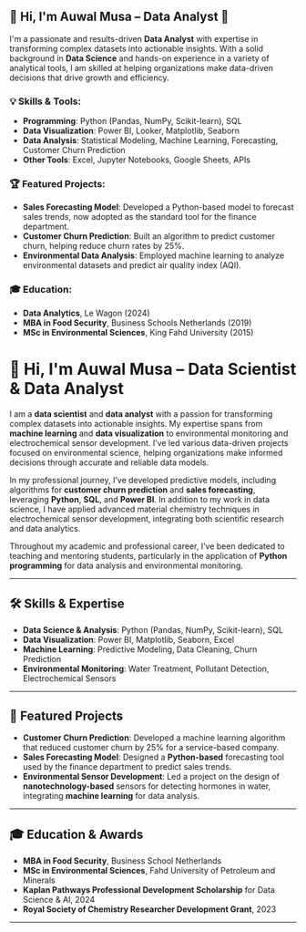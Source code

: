 ## 👋 Hi, I'm Auwal Musa – Data Analyst 🚀

I'm a passionate and results-driven **Data Analyst** with expertise in transforming complex datasets into actionable insights. With a solid background in **Data Science** and hands-on experience in a variety of analytical tools, I am skilled at helping organizations make data-driven decisions that drive growth and efficiency.

### 💡 Skills & Tools:
- **Programming**: Python (Pandas, NumPy, Scikit-learn), SQL
- **Data Visualization**: Power BI, Looker, Matplotlib, Seaborn
- **Data Analysis**: Statistical Modeling, Machine Learning, Forecasting, Customer Churn Prediction
- **Other Tools**: Excel, Jupyter Notebooks, Google Sheets, APIs

### 🏆 Featured Projects:
- **Sales Forecasting Model**: Developed a Python-based model to forecast sales trends, now adopted as the standard tool for the finance department.
- **Customer Churn Prediction**: Built an algorithm to predict customer churn, helping reduce churn rates by 25%.
- **Environmental Data Analysis**: Employed machine learning to analyze environmental datasets and predict air quality index (AQI).

### 🎓 Education:
- **Data Analytics**, Le Wagon (2024)
- **MBA in Food Security**, Business Schools Netherlands (2019)
- **MSc in Environmental Sciences**, King Fahd University (2015)

# 👋 Hi, I'm Auwal Musa – Data Scientist & Data Analyst

I am a **data scientist** and **data analyst** with a passion for transforming complex datasets into actionable insights. My expertise spans from **machine learning** and **data visualization** to environmental monitoring and electrochemical sensor development. I’ve led various data-driven projects focused on environmental science, helping organizations make informed decisions through accurate and reliable data models.

In my professional journey, I’ve developed predictive models, including algorithms for **customer churn prediction** and **sales forecasting**, leveraging **Python**, **SQL**, and **Power BI**. In addition to my work in data science, I have applied advanced material chemistry techniques in electrochemical sensor development, integrating both scientific research and data analytics.

Throughout my academic and professional career, I’ve been dedicated to teaching and mentoring students, particularly in the application of **Python programming** for data analysis and environmental monitoring.

---

## 🛠️ Skills & Expertise
- **Data Science & Analysis**: Python (Pandas, NumPy, Scikit-learn), SQL
- **Data Visualization**: Power BI, Matplotlib, Seaborn, Excel
- **Machine Learning**: Predictive Modeling, Data Cleaning, Churn Prediction
- **Environmental Monitoring**: Water Treatment, Pollutant Detection, Electrochemical Sensors

---

## 🌟 Featured Projects
- **Customer Churn Prediction**: Developed a machine learning algorithm that reduced customer churn by 25% for a service-based company.
- **Sales Forecasting Model**: Designed a **Python-based** forecasting tool used by the finance department to predict sales trends.
- **Environmental Sensor Development**: Led a project on the design of **nanotechnology-based** sensors for detecting hormones in water, integrating **machine learning** for data analysis.

---

## 🎓 Education & Awards
- **MBA in Food Security**, Business School Netherlands
- **MSc in Environmental Sciences**, Fahd University of Petroleum and Minerals
- **Kaplan Pathways Professional Development Scholarship** for Data Science & AI, 2024
- **Royal Society of Chemistry Researcher Development Grant**, 2023

---

